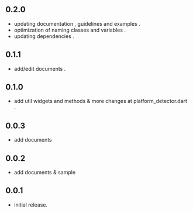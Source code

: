 ## 0.2.0
* updating documentation , guidelines and examples .
* optimization of naming classes and variables .
* updating dependencies .

## 0.1.1
* add/edit documents .

## 0.1.0
* add util widgets and methods & more changes at platform_detector.dart .

## 0.0.3
* add documents

## 0.0.2
* add documents & sample

## 0.0.1
* initial release.
